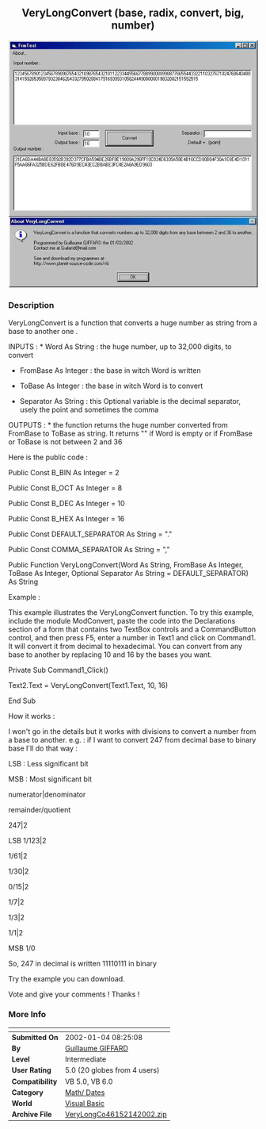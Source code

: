﻿<div align="center">

## VeryLongConvert \(base, radix, convert, big, number\)

<img src="PIC20021424223601.jpg">
</div>

### Description

VeryLongConvert is a function that converts a huge number as string from a base to another one .

INPUTS : * Word As String : the huge number, up to 32,000 digits, to convert

* FromBase As Integer : the base in witch Word is written

* ToBase As Integer : the base in witch Word is to convert

* Separator As String : this Optional variable is the decimal separator, usely the point and sometimes the comma

OUTPUTS : * the function returns the huge number converted from FromBase to ToBase as string. It returns "" if Word is empty or if FromBase or ToBase is not between 2 and 36

Here is the public code :

Public Const B_BIN As Integer = 2

Public Const B_OCT As Integer = 8

Public Const B_DEC As Integer = 10

Public Const B_HEX As Integer = 16

Public Const DEFAULT_SEPARATOR As String = "."

Public Const COMMA_SEPARATOR As String = ","

Public Function VeryLongConvert(Word As String, FromBase As Integer, ToBase As Integer, Optional Separator As String = DEFAULT_SEPARATOR) As String

Example :

This example illustrates the VeryLongConvert function. To try this example, include the module ModConvert, paste the code into the Declarations section of a form that contains two TextBox controls and a CommandButton control, and then press F5, enter a number in Text1 and click on Command1. It will convert it from decimal to hexadecimal. You can convert from any base to another by replacing 10 and 16 by the bases you want.

Private Sub Command1_Click()

Text2.Text = VeryLongConvert(Text1.Text, 10, 16)

End Sub

How it works :

I won't go in the details but it works with divisions to convert a number from a base to another. e.g. : if I want to convert 247 from decimal base to binary base I'll do that way :

LSB : Less significant bit

MSB : Most significant bit

numerator|denominator

remainder/quotient

247|2

LSB	 1/123|2

1/61|2

1/30|2

0/15|2

1/7|2

1/3|2

1/1|2

MSB			  1/0

So, 247 in decimal is written 11110111 in binary

Try the example you can download.

Vote and give your comments ! Thanks !
 
### More Info
 


<span>             |<span>
---                |---
**Submitted On**   |2002-01-04 08:25:08
**By**             |[Guillaume GIFFARD](https://github.com/Planet-Source-Code/PSCIndex/blob/master/ByAuthor/guillaume-giffard.md)
**Level**          |Intermediate
**User Rating**    |5.0 (20 globes from 4 users)
**Compatibility**  |VB 5\.0, VB 6\.0
**Category**       |[Math/ Dates](https://github.com/Planet-Source-Code/PSCIndex/blob/master/ByCategory/math-dates__1-37.md)
**World**          |[Visual Basic](https://github.com/Planet-Source-Code/PSCIndex/blob/master/ByWorld/visual-basic.md)
**Archive File**   |[VeryLongCo46152142002\.zip](https://github.com/Planet-Source-Code/guillaume-giffard-verylongconvert-base-radix-convert-big-number__1-30364/archive/master.zip)








